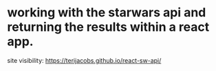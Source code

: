 # working with the starwars api and returning the results within a react app.

site visibility: https://terijacobs.github.io/react-sw-api/

